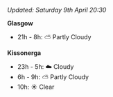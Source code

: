 *Updated: Saturday 9th April 20:30*

**Glasgow**

* 21h - 8h: :partly_sunny: Partly Cloudy

**Kissonerga**

* 23h - 5h: :cloud: Cloudy
* 6h - 9h: :partly_sunny: Partly Cloudy
* 10h: :sunny: Clear
